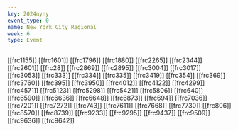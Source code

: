 ```yaml
---
key: 2024nyny
event_type: 0
name: New York City Regional
week: 6
type: Event
---
```

[[frc1155]]
[[frc1601]]
[[frc1796]]
[[frc1880]]
[[frc2265]]
[[frc2344]]
[[frc2601]]
[[frc28]]
[[frc2869]]
[[frc2895]]
[[frc3004]]
[[frc3017]]
[[frc3053]]
[[frc333]]
[[frc334]]
[[frc335]]
[[frc3419]]
[[frc354]]
[[frc369]]
[[frc3760]]
[[frc395]]
[[frc3950]]
[[frc4012]]
[[frc4122]]
[[frc4299]]
[[frc4571]]
[[frc5123]]
[[frc5298]]
[[frc5421]]
[[frc5806]]
[[frc640]]
[[frc6590]]
[[frc6636]]
[[frc6648]]
[[frc6873]]
[[frc694]]
[[frc7036]]
[[frc7201]]
[[frc7272]]
[[frc743]]
[[frc7611]]
[[frc7668]]
[[frc7730]]
[[frc806]]
[[frc8570]]
[[frc8739]]
[[frc9233]]
[[frc9295]]
[[frc9437]]
[[frc9509]]
[[frc9636]]
[[frc9642]]

